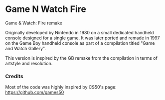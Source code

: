 # Game N Watch Fire

Game & Watch: Fire remake

Originally developed by Nintendo in 1980 on a small dedicated handheld console designed 
for a single game. It was later ported and remade in 1997 on the Game Boy handheld console 
as part of a compilation titled "Game and Watch Gallery".

This version is inspired by the GB remake from the compilation in terms of artstyle and resolution.

### Credits
Most of the code was highly inspired by CS50's page:
https://github.com/games50
